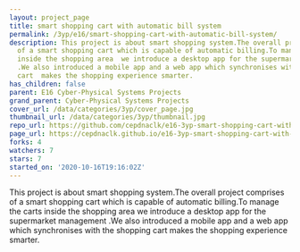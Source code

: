 ```yaml
---
layout: project_page
title: smart shopping cart with automatic bill system
permalink: /3yp/e16/smart-shopping-cart-with-automatic-bill-system/
description: This project is about smart shopping system.The overall project comprises
  of a smart shopping cart which is capable of automatic billing.To manage the carts
  inside the shopping area  we introduce a desktop app for the supermarket management
  .We also introduced a mobile app and a web app which synchronises with the shopping
  cart  makes the shopping experience smarter.
has_children: false
parent: E16 Cyber-Physical Systems Projects
grand_parent: Cyber-Physical Systems Projects
cover_url: /data/categories/3yp/cover_page.jpg
thumbnail_url: /data/categories/3yp/thumbnail.jpg
repo_url: https://github.com/cepdnaclk/e16-3yp-smart-shopping-cart-with-automatic-bill-system
page_url: https://cepdnaclk.github.io/e16-3yp-smart-shopping-cart-with-automatic-bill-system
forks: 4
watchers: 7
stars: 7
started_on: '2020-10-16T19:16:02Z'
---
```


This project is about smart shopping system.The overall project comprises of a smart shopping cart which is capable of automatic billing.To manage the carts inside the shopping area  we introduce a desktop app for the supermarket management .We also introduced a mobile app and a web app which synchronises with the shopping cart  makes the shopping experience smarter.